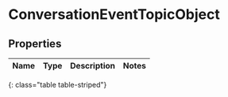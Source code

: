 # ConversationEventTopicObject


## Properties

| Name | Type | Description | Notes |
| ------------ | ------------- | ------------- | ------------- |
{: class="table table-striped"}



